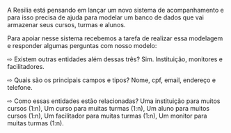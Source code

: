 A Resilia está pensando em lançar um novo sistema de
acompanhamento e para isso precisa de ajuda para modelar um
banco de dados que vai armazenar seus cursos, turmas e alunos.

Para apoiar nesse sistema recebemos a tarefa de realizar essa modelagem
e responder algumas perguntas com nosso modelo:

⇨ Existem outras entidades além dessas três?
Sim. Instituição, monitores e facilitadores.

⇨ Quais são os principais campos e tipos?
Nome, cpf, email, endereço e telefone.

⇨ Como essas entidades estão relacionadas?
Uma instituição para muitos cursos (1:n),
Um curso para muitas turmas (1:n),
Um aluno para muitos cursos (1:n),
Um facilitador para muitas turmas (1:n),
Um monitor para muitas turmas (1:n).
